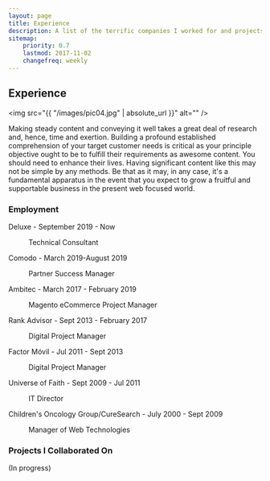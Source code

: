 ```yaml
---
layout: page
title: Experience
description: A list of the terrific companies I worked for and projects I collaborated on.
sitemap:
    priority: 0.7
    lastmod: 2017-11-02
    changefreq: weekly
---
```

## Experience

<span class="image left"><img src="{{ "/images/pic04.jpg" | absolute_url }}" alt="" /></span>

Making steady content and conveying it well takes a great deal of research and, hence, time and exertion. Building a profound established comprehension of your target customer needs is critical as your principle objective ought to be to fulfill their requirements as awesome content. You should need to enhance their lives. Having significant content like this may not be simple by any methods. Be that as it may, in any case, it's a fundamental apparatus in the event that you expect to grow a fruitful and supportable business in the present web focused world.

<h3>Employment</h3>
<!-- Expertise starts-->

<dl>
  <dt>Deluxe - September 2019 - Now</dt>
  <dd>
    <p>Technical Consultant</p>
  </dd>
  <dt>Comodo - March 2019-August 2019</dt>
  <dd>
    <p>Partner Success Manager</p>
  </dd>
  <dt>Ambitec - March 2017 - February 2019</dt>
  <dd>
    <p>Magento eCommerce Project Manager</p>
  </dd>
  <dt>Rank Advisor - Sept 2013 - February 2017</dt>
  <dd>
    <p>Digital Project Manager</p>
  </dd>
  <dt>Factor Móvil - Jul 2011 - Sept 2013</dt>
  <dd>
    <p>Digital Project Manager</p>
  </dd>
  <dt>Universe of Faith - Sept 2009 - Jul 2011</dt>
  <dd>
    <p>IT Director</p>
  </dd>
  <dt>Children's Oncology Group/CureSearch - July 2000 - Sept 2009</dt>
  <dd>
    <p>Manager of Web Technologies</p>
  </dd>
</dl>


### Projects I Collaborated On
(In progress)
